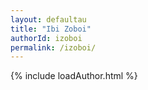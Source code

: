 ```yaml
---
layout: defaultau
title: "Ibi Zoboi"
authorId: izoboi
permalink: /izoboi/
---
```

{% include loadAuthor.html %}
<script>
    $(document).ready(function(){
        showAuthorBio('{{ page.authorId }}');
   });
</script>